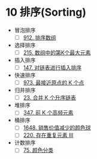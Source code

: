 # 10 排序(Sorting)

- 冒泡排序
  - [ ] [912. 排序数组](https://leetcode-cn.com/problems/sort-an-array/)
- 选择排序
  - [ ] [215. 数组中的第K个最大元素](https://leetcode-cn.com/problems/kth-largest-element-in-an-array/)
- 插入排序
  - [ ] [147. 对链表进行插入排序](https://leetcode-cn.com/problems/insertion-sort-list/)
- 快速排序
  - [ ] [973. 最接近原点的 K 个点](https://leetcode-cn.com/problems/k-closest-points-to-origin/)
- 归并排序
  - [ ] [23. 合并 K 个升序链表](https://leetcode-cn.com/problems/merge-k-sorted-lists/)
- 堆排序
  - [ ] [347. 前 K 个高频元素](https://leetcode-cn.com/problems/top-k-frequent-elements/)
- 桶排序
  - [ ] [1648. 销售价值减少的颜色球](https://leetcode-cn.com/problems/sell-diminishing-valued-colored-balls/)
  - [ ] [220. 存在重复元素 III](https://leetcode-cn.com/problems/contains-duplicate-iii/)
- 计数排序
  - [ ] [75. 颜色分类](https://leetcode-cn.com/problems/sort-colors/)

